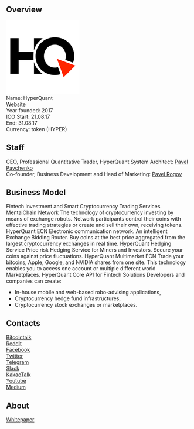 ## Overview
![HyperQuant logo](../projects/logo/hyperquant.png)  
Name: HyperQuant  
[Website](https://hyperquant.net/)    
Year founded: 2017  
ICO Start: 21.08.17  
End: 31.08.17  
Currency: token (HYPER)	 
## Staff 
CEO, Professional Quantitative Trader, HyperQuant System Architect: [Pavel Pavchenko](../people/pavel_pavchenko.md)  
Co-founder, Business Development and Head of Marketing: [Pavel Rogov](../people/pavel_rogov.md)  
## Business Model
 Fintech Investment and Smart Cryptocurrency Trading Services
 MentalChain Network
The technology of cryptocurrency investing by means of exchange robots. Network participants control their coins with effective trading strategies or create and sell their own, receiving tokens. 
HyperQuant ECN
Electronic communication network. An intelligent Exchange Bidding Router. Buy coins at the best price aggregated from the largest cryptocurrency exchanges in real time.
HyperQuant Hedging Service
Price risk Hedging Service for Miners and Investors. Secure your coins against price fluctuations.
HyperQuant Multimarket ECN
Trade your bitcoins, Apple, Google, and NVIDIA shares from one site. This technology enables you to access one account or multiple different world Marketplaces.
HyperQuant Core API for Fintech Solutions
Developers and companies can create:
* In-house mobile and web-based robo-advising applications,
* Cryptocurrency hedge fund infrastructures,
* Cryptocurrency stock exchanges or marketplaces.
## Contacts  
[Bitcointalk](https://hyperquant.net/en/index.php)     
[Reddit](https://goo.gl/MDRZwz)  
[Facebook](https://www.facebook.com/hyperquant.net/)  
[Twitter](https://goo.gl/YtQAq3)   
[Telegram](https://t.me/hyperquant)    
[Slack](https://goo.gl/3FtNAM)  
[KakaoTalk](https://goo.gl/A7yTVe)  
[Youtube](https://www.youtube.com/channel/UCOgRfmQR-GKJlbnF1tRQPgw)  
[Medium](https://goo.gl/4zw9y4)  
  
## About 
[Whitepaper](https://hyperquant.net/docs/whitepaper/HyperQuant-English-Whitepaper-v1.0.pdf)
